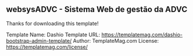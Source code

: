 ## websysADVC - Sistema Web de gestão da ADVC

Thanks for downloading this template!

Template Name: Dashio
Template URL: https://templatemag.com/dashio-bootstrap-admin-template/
Author: TemplateMag.com
License: https://templatemag.com/license/
